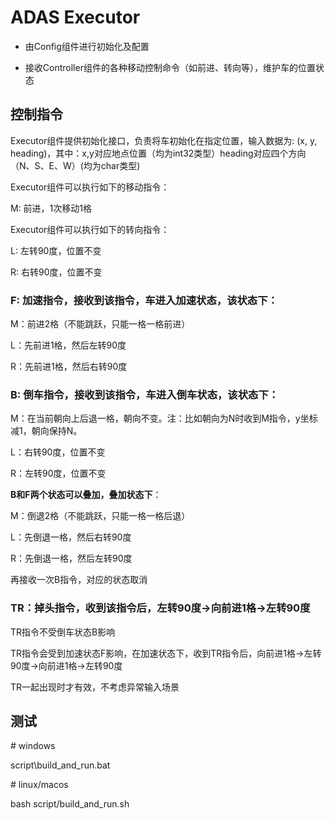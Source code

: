 # **ADAS Executor**

- 由Config组件进行初始化及配置

- 接收Controller组件的各种移动控制命令（如前进、转向等），维护车的位置状态

## 控制指令

Executor组件提供初始化接口，负责将车初始化在指定位置，输入数据为: (x, y, heading)，其中：x,y对应地点位置（均为int32类型）heading对应四个方向（N、S、E、W）(均为char类型)

Executor组件可以执行如下的移动指令：

M: 前进，1次移动1格

Executor组件可以执行如下的转向指令：

L: 左转90度，位置不变

R: 右转90度，位置不变

### F:  加速指令，接收到该指令，车进入加速状态，该状态下：

M：前进2格（不能跳跃，只能一格一格前进）

L：先前进1格，然后左转90度

R：先前进1格，然后右转90度

### **B:  倒车指令，接收到该指令，车进入倒车状态，该状态下：**

M：在当前朝向上后退一格，朝向不变。注：比如朝向为N时收到M指令，y坐标减1，朝向保持N。

L：右转90度，位置不变

R：左转90度，位置不变

**B和F两个状态可以叠加，叠加状态下**：

M：倒退2格（不能跳跃，只能一格一格后退）

L：先倒退一格，然后右转90度

R：先倒退一格，然后左转90度

再接收一次B指令，对应的状态取消

### TR：掉头指令，收到该指令后，左转90度->向前进1格->左转90度

TR指令不受倒车状态B影响

TR指令会受到加速状态F影响，在加速状态下，收到TR指令后，向前进1格->左转90度->向前进1格->左转90度

TR一起出现时才有效，不考虑异常输入场景

## 测试

\# windows 

script\build_and_run.bat


 \# linux/macos

bash script/build_and_run.sh